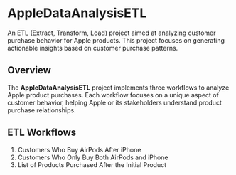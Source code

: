 # AppleDataAnalysisETL

An ETL (Extract, Transform, Load) project aimed at analyzing customer purchase behavior for Apple products. This project focuses on generating actionable insights based on customer purchase patterns.

## **Overview**

The **AppleDataAnalysisETL** project implements three workflows to analyze Apple product purchases. Each workflow focuses on a unique aspect of customer behavior, helping Apple or its stakeholders understand product purchase relationships.

## **ETL Workflows**

1. Customers Who Buy AirPods After iPhone
2. Customers Who Only Buy Both AirPods and iPhone
3. List of Products Purchased After the Initial Product
